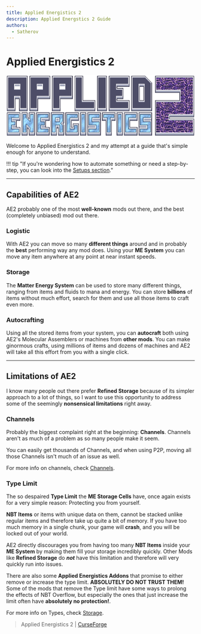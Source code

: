 ```yaml
---
title: Applied Energistics 2
description: Applied Energstics 2 Guide
authors: 
  - Satherov
---
```


# Applied Energistics 2

![](img/logo.png)

Welcome to Applied Energistics 2 and my attempt at a guide that's simple enough for anyone to understand.

!!! tip "If you're wondering how to automate something or need a step-by-step, you can look into the [Setups section](setups/README.md)."

---

## Capabilities of AE2

AE2 probably one of the most **well-known** mods out there, and the best (completely unbiased) mod out there.

### Logistic
With AE2 you can move so many **different things** around and in probably the **best** performing way any mod does. Using your **ME System** you can move any item anywhere at any point at near instant speeds.  

### Storage
The **Matter Energy System** can be used to store many different things, ranging from items and fluids to mana and energy. You can store **billions** of items without much effort, search for them and use all those items to craft even more.

### Autocrafting
Using all the stored items from your system, you can **autocraft** both using AE2's Molecular Assemblers or machines from **other mods**. You can make ginormous crafts, using millions of items and dozens of machines and AE2 will take all this effort from you with a single click.

---

## Limitations of AE2

I know many people out there prefer **Refined Storage** because of its simpler approach to a lot of things, so I want to use this opportunity to address some of the seemingly **nonsensical limitations** right away.

### Channels
Probably the biggest complaint right at the beginning: **Channels**. Channels aren't as much of a problem as so many people make it seem.

You can easily get thousands of Channels, and when using P2P, moving all those Channels isn't much of an issue as well.

For more info on channels, check [Channels](channels.md).

### Type Limit
The so despaired **Type Limit** the **ME Storage Cells** have, once again exists for a very simple reason: Protecting you from yourself.

**NBT Items** or items with unique data on them, cannot be stacked unlike regular items and therefore take up quite a bit of memory. If you have too much memory in a single chunk, your game will **crash**, and you will be locked out of your world.

AE2 directly discourages you from having too many **NBT Items** inside your **ME System** by making them fill your storage incredibly quickly. Other Mods like **Refined Storage** do ***not*** have this limitation and therefore will very quickly run into issues. 

There are also some **Applied Energistics Addons** that promise to either remove or increase the type limit. **ABSOLUTELY DO NOT TRUST THEM!** Some of the mods that remove the Type limit have some ways to prolong the effects of NBT Overflow, but especially the ones that just increase the limit often have **absolutely no protection!**.

For more info on Types, check [Storage](storage.md).

> Applied Energistics 2 | [CurseForge](https://legacy.curseforge.com/minecraft/mc-mods/applied-energistics-2)
